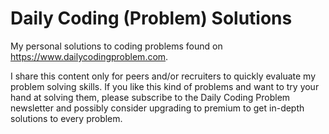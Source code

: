 # Daily Coding (Problem) Solutions

My personal solutions to coding problems found on https://www.dailycodingproblem.com.

I share this content only for peers and/or recruiters to quickly evaluate my problem solving skills. If you like this kind of problems and want to try your hand at solving them, please subscribe to the Daily Coding Problem newsletter and possibly consider upgrading to premium to get in-depth solutions to every problem.
